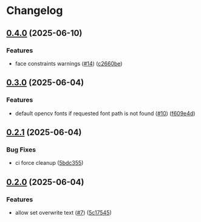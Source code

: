 # Changelog

## [0.4.0](https://github.com/2060-io/vision-liveness-detector/compare/v0.3.0...v0.4.0) (2025-06-10)


### Features

* face constraints warnings ([#14](https://github.com/2060-io/vision-liveness-detector/issues/14)) ([c2660be](https://github.com/2060-io/vision-liveness-detector/commit/c2660be5b2592ad3c1520c5b24ac1ae25049cbb9))

## [0.3.0](https://github.com/2060-io/vision-liveness-detector/compare/v0.2.1...v0.3.0) (2025-06-04)


### Features

* default opencv fonts if requested font path is not found ([#10](https://github.com/2060-io/vision-liveness-detector/issues/10)) ([f609e4d](https://github.com/2060-io/vision-liveness-detector/commit/f609e4d5ec978aa3945de9273b1515de2f710b8c))

## [0.2.1](https://github.com/2060-io/vision-liveness-detector/compare/v0.2.0...v0.2.1) (2025-06-04)


### Bug Fixes

* ci force cleanup ([5bdc355](https://github.com/2060-io/vision-liveness-detector/commit/5bdc3556c8ff75b39002a5bddf20a49f0e7a2a86))

## [0.2.0](https://github.com/2060-io/vision-liveness-detector/compare/v0.1.1...v0.2.0) (2025-06-04)


### Features

* allow set overwrite text ([#7](https://github.com/2060-io/vision-liveness-detector/issues/7)) ([5c17545](https://github.com/2060-io/vision-liveness-detector/commit/5c1754501a63f2d7a7ebcedbf0fa8c4c3a44c26b))
